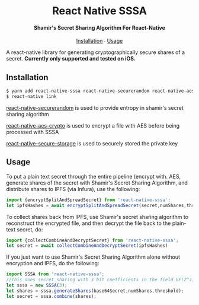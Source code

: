 <h1 align="center">
  React Native SSSA
</h1>

<h4 align="center">
  Shamir's Secret Sharing Algorithm For React-Native
</h4>

<p align="center">
  <a href="#installation">Installation</a> ∙
  <a href="#usage">Usage</a>
</p>

A react-native library for generating cryptographically secure shares of a secret. **Currently only supported and tested on iOS.** 

## Installation

```bash
$ yarn add react-native-sssa react-native-securerandom react-native-aes-crypto react-native-secure-storage
$ react-native link
```

[react-native-securerandom](https://github.com/rh389/react-native-securerandom#manual-linking) is used to provide entropy in shamir's secret sharing algorithm 

[react-native-aes-crypto](https://github.com/tectiv3/react-native-aes#Installation) is used to encrypt a file with AES before being processed with SSSA

[react-native-secure-storage](https://github.com/oyyq99999/react-native-secure-storage#manual-installation) is used to securely stored the private key 

## Usage
To put a plain text secret through the entire pipeline (encrypt with. AES, generate shares of the secret with Shamir's Secret Sharing Algorithm, and distribute shares to IPFS (via Infura), use the following:  

```javascript
import {encryptSplitAndSpreadSecret} from 'react-native-sssa';
let ipfsHashes = await encryptSplitAndSpreadSecret(secret,numShares,threshold)
```
To collect shares back from IPFS, use Shamir's secret sharing algorithm to reconstruct the encrypted file, and then decrypt the file back to the plain-text secret, do:

```javascript
import {collectCombineAndDecryptSecret} from 'react-native-sssa';
let secret = await collectCombineAndDecryptSecret(ipfsHashes)
```
If you just want to use Shamir's Secret Sharing Algorithm alone without encryption and IPFS, do the following:

```javascript
import SSSA from 'react-native-sssa';
//This does secret sharing with 3 bit coefficients in the field GF(2^3).
let sssa = new SSSA(3); 
let shares = sssa.generateShares(base64Secret,numShares,threshold);
let secret = sssa.combine(shares);



